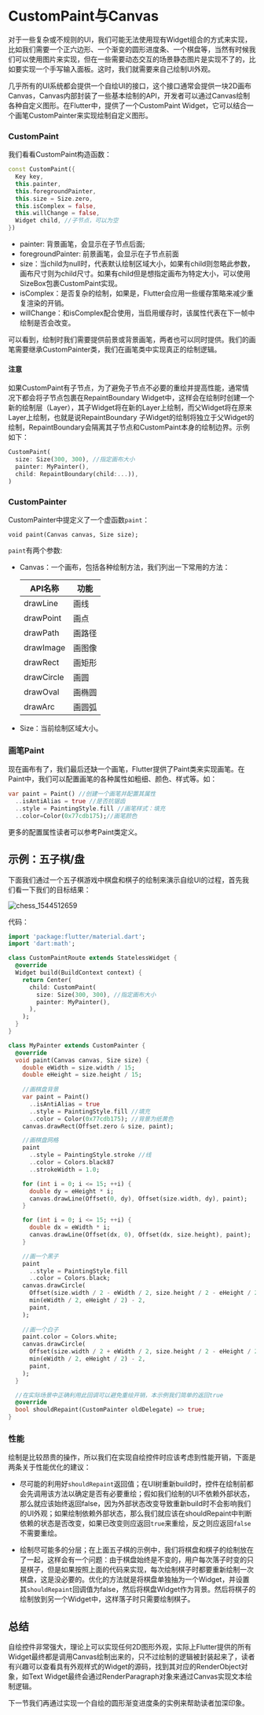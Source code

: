 # CustomPaint与Canvas

对于一些复杂或不规则的UI，我们可能无法使用现有Widget组合的方式来实现，比如我们需要一个正六边形、一个渐变的圆形进度条、一个棋盘等，当然有时候我们可以使用图片来实现，但在一些需要动态交互的场景静态图片是实现不了的，比如要实现一个手写输入面板。这时，我们就需要来自己绘制UI外观。

几乎所有的UI系统都会提供一个自绘UI的接口，这个接口通常会提供一块2D画布Canvas，Canvas内部封装了一些基本绘制的API，开发者可以通过Canvas绘制各种自定义图形。在Flutter中，提供了一个CustomPaint Widget，它可以结合一个画笔CustomPainter来实现绘制自定义图形。

### CustomPaint

我们看看CustomPaint构造函数：

```dart
const CustomPaint({
  Key key,
  this.painter, 
  this.foregroundPainter,
  this.size = Size.zero, 
  this.isComplex = false, 
  this.willChange = false, 
  Widget child, //子节点，可以为空
})
```

- painter: 背景画笔，会显示在子节点后面;
- foregroundPainter: 前景画笔，会显示在子节点前面
- size：当child为null时，代表默认绘制区域大小，如果有child则忽略此参数，画布尺寸则为child尺寸。如果有child但是想指定画布为特定大小，可以使用SizeBox包裹CustomPaint实现。
- isComplex：是否复杂的绘制，如果是，Flutter会应用一些缓存策略来减少重复渲染的开销。
- willChange：和isComplex配合使用，当启用缓存时，该属性代表在下一帧中绘制是否会改变。

可以看到，绘制时我们需要提供前景或背景画笔，两者也可以同时提供。我们的画笔需要继承CustomPainter类，我们在画笔类中实现真正的绘制逻辑。

#### 注意

如果CustomPaint有子节点，为了避免子节点不必要的重绘并提高性能，通常情况下都会将子节点包裹在RepaintBoundary Widget中，这样会在绘制时创建一个新的绘制层（Layer），其子Widget将在新的Layer上绘制，而父Widget将在原来Layer上绘制，也就是说RepaintBoundary 子Widget的绘制将独立于父Widget的绘制，RepaintBoundary会隔离其子节点和CustomPaint本身的绘制边界。示例如下：

```dart
CustomPaint(
  size: Size(300, 300), //指定画布大小
  painter: MyPainter(),
  child: RepaintBoundary(child:...)), 
)
```

### CustomPainter

CustomPainter中提定义了一个虚函数`paint`：

```
void paint(Canvas canvas, Size size);
```

`paint`有两个参数:

- Canvas：一个画布，包括各种绘制方法，我们列出一下常用的方法：

  |API名称     | 功能   |
  | ---------- | ------ |
  | drawLine   | 画线   |
  | drawPoint  | 画点   |
  | drawPath   | 画路径 |
  | drawImage  | 画图像 |
  | drawRect   | 画矩形 |
  | drawCircle | 画圆   |
  | drawOval   | 画椭圆 |
  | drawArc    | 画圆弧 |

- Size：当前绘制区域大小。

### 画笔Paint

现在画布有了，我们最后还缺一个画笔，Flutter提供了Paint类来实现画笔。在Paint中，我们可以配置画笔的各种属性如粗细、颜色、样式等。如：

```dart
var paint = Paint() //创建一个画笔并配置其属性
  ..isAntiAlias = true //是否抗锯齿
  ..style = PaintingStyle.fill //画笔样式：填充
  ..color=Color(0x77cdb175);//画笔颜色
```

更多的配置属性读者可以参考Paint类定义。

## 示例：五子棋/盘

下面我们通过一个五子棋游戏中棋盘和棋子的绘制来演示自绘UI的过程，首先我们看一下我们的目标结果：

![chess_1544512659](../imgs/chess_1544512659.png)

代码：

```dart
import 'package:flutter/material.dart';
import 'dart:math';

class CustomPaintRoute extends StatelessWidget {
  @override
  Widget build(BuildContext context) {
    return Center(
      child: CustomPaint(
        size: Size(300, 300), //指定画布大小
        painter: MyPainter(),
      ),
    );
  }
}

class MyPainter extends CustomPainter {
  @override
  void paint(Canvas canvas, Size size) {
    double eWidth = size.width / 15;
    double eHeight = size.height / 15;
      
    //画棋盘背景
    var paint = Paint()
      ..isAntiAlias = true
      ..style = PaintingStyle.fill //填充
      ..color = Color(0x77cdb175); //背景为纸黄色
    canvas.drawRect(Offset.zero & size, paint);

    //画棋盘网格
    paint
      ..style = PaintingStyle.stroke //线
      ..color = Colors.black87
      ..strokeWidth = 1.0;

    for (int i = 0; i <= 15; ++i) {
      double dy = eHeight * i;
      canvas.drawLine(Offset(0, dy), Offset(size.width, dy), paint);
    }

    for (int i = 0; i <= 15; ++i) {
      double dx = eWidth * i;
      canvas.drawLine(Offset(dx, 0), Offset(dx, size.height), paint);
    }

    //画一个黑子
    paint
      ..style = PaintingStyle.fill
      ..color = Colors.black;
    canvas.drawCircle(
      Offset(size.width / 2 - eWidth / 2, size.height / 2 - eHeight / 2),
      min(eWidth / 2, eHeight / 2) - 2,
      paint,
    );
      
    //画一个白子
    paint.color = Colors.white;
    canvas.drawCircle(
      Offset(size.width / 2 + eWidth / 2, size.height / 2 - eHeight / 2),
      min(eWidth / 2, eHeight / 2) - 2,
      paint,
    );
  }

  //在实际场景中正确利用此回调可以避免重绘开销，本示例我们简单的返回true
  @override
  bool shouldRepaint(CustomPainter oldDelegate) => true;
}
```

### 性能

绘制是比较昂贵的操作，所以我们在实现自绘控件时应该考虑到性能开销，下面是两条关于性能优化的建议：

- 尽可能的利用好`shouldRepaint`返回值；在UI树重新build时，控件在绘制前都会先调用该方法以确定是否有必要重绘；假如我们绘制的UI不依赖外部状态，那么就应该始终返回false，因为外部状态改变导致重新build时不会影响我们的UI外观；如果绘制依赖外部状态，那么我们就应该在shouldRepaint中判断依赖的状态是否改变，如果已改变则应返回`true`来重绘，反之则应返回`false`不需要重绘。

- 绘制尽可能多的分层；在上面五子棋的示例中，我们将棋盘和棋子的绘制放在了一起，这样会有一个问题：由于棋盘始终是不变的，用户每次落子时变的只是棋子，但是如果按照上面的代码来实现，每次绘制棋子时都要重新绘制一次棋盘，这是没必要的。优化的方法就是将棋盘单独抽为一个Widget，并设置其`shouldRepaint`回调值为false，然后将棋盘Widget作为背景。然后将棋子的绘制放到另一个Widget中，这样落子时只需要绘制棋子。

## 总结

自绘控件非常强大，理论上可以实现任何2D图形外观，实际上Flutter提供的所有Widget最终都是调用Canvas绘制出来的，只不过绘制的逻辑被封装起来了，读者有兴趣可以查看具有外观样式的Widget的源码，找到其对应的RenderObject对象，如Text Widget最终会通过RenderParagraph对象来通过Canvas实现文本绘制逻辑。

下一节我们再通过实现一个自绘的圆形渐变进度条的实例来帮助读者加深印象。
